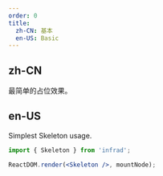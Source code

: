 ```yaml
---
order: 0
title:
  zh-CN: 基本
  en-US: Basic
---
```


## zh-CN

最简单的占位效果。

## en-US

Simplest Skeleton usage.

```jsx
import { Skeleton } from 'infrad';

ReactDOM.render(<Skeleton />, mountNode);
```

